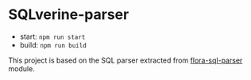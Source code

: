 # SQLverine-parser

- start: `npm run start`
- build: `npm run build`

This project is based on the SQL parser extracted from [flora-sql-parser](https://github.com/godmodelabs/flora-sql-parser) module.
